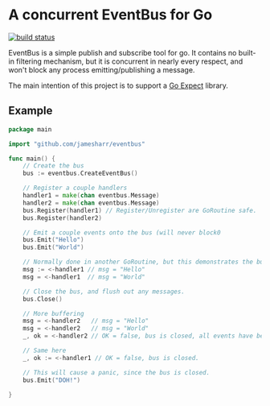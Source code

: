 # A concurrent EventBus for Go

[![build status](https://secure.travis-ci.org/jamesharr/eventbus.png)](http://travis-ci.org/jamesharr/eventbus)

EventBus is a simple publish and subscribe tool for go. It contains no built-in filtering mechanism,
but it is concurrent in nearly every respect, and won't block any process emitting/publishing a
message.

The main intention of this project is to support a [Go Expect](https://github.com/jamesharr/expect) library.

## Example
```go
package main

import "github.com/jamesharr/eventbus"

func main() {
	// Create the bus
	bus := eventbus.CreateEventBus()

	// Register a couple handlers
	handler1 = make(chan eventbus.Message)
	handler2 = make(chan eventbus.Message)
	bus.Register(handler1) // Register/Unregister are GoRoutine safe.
	bus.Register(handler2)

	// Emit a couple events onto the bus (will never block0
	bus.Emit("Hello")
	bus.Emit("World")

	// Normally done in another GoRoutine, but this demonstrates the buffering.
	msg := <-handler1 // msg = "Hello"
	msg = <-handler1  // msg = "World"

	// Close the bus, and flush out any messages.
	bus.Close()

	// More buffering
	msg = <-handler2   // msg = "Hello"
	msg = <-handler2   // msg = "World"
	_, ok = <-handler2 // OK = false, bus is closed, all events have been flushed.

	// Same here
	_, ok := <-handler1 // OK = false, bus is closed.

	// This will cause a panic, since the bus is closed.
	bus.Emit("DOH!")

}
```

